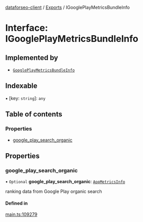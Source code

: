 [dataforseo-client](../README.md) / [Exports](../modules.md) / IGooglePlayMetricsBundleInfo

# Interface: IGooglePlayMetricsBundleInfo

## Implemented by

- [`GooglePlayMetricsBundleInfo`](../classes/GooglePlayMetricsBundleInfo.md)

## Indexable

▪ [key: `string`]: `any`

## Table of contents

### Properties

- [google\_play\_search\_organic](IGooglePlayMetricsBundleInfo.md#google_play_search_organic)

## Properties

### google\_play\_search\_organic

• `Optional` **google\_play\_search\_organic**: [`AppMetricsInfo`](../classes/AppMetricsInfo.md)

ranking data from Google Play organic search

#### Defined in

[main.ts:109279](https://github.com/dataforseo/TypeScriptClient/blob/7ca1aa4/main.ts#L109279)
